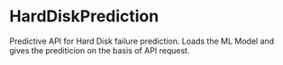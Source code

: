 # HardDiskPrediction

Predictive API for Hard Disk failure prediction.
Loads the ML Model and gives the prediticion on the basis of API request.
